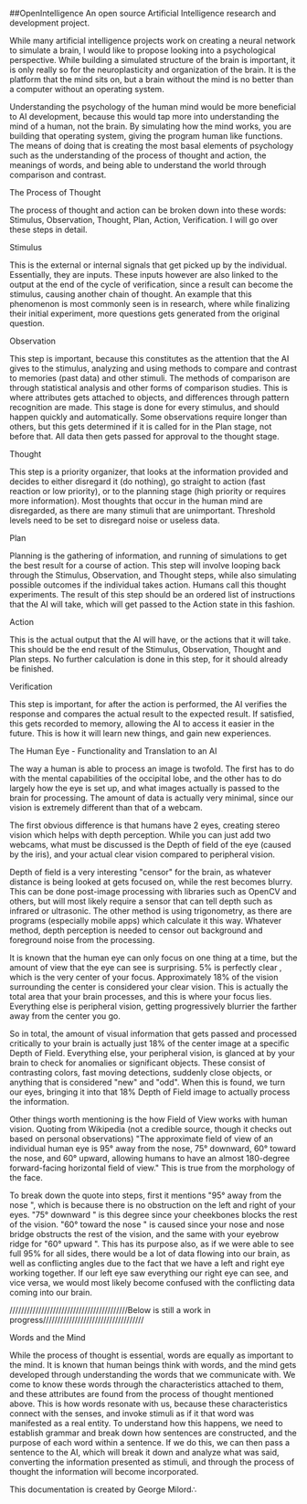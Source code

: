 ##OpenIntelligence
An open source Artificial Intelligence research and development project.
 
While many artificial intelligence projects work on creating a neural network to simulate a brain, I would like to propose looking into a psychological perspective. While building a simulated structure of the brain is important, it is only really so for the neuroplasticity and organization of the brain. It is the platform that the mind sits on, but a brain without the mind is no better than a computer without an operating system. 

Understanding the psychology of the human mind would be more beneficial to AI development, because this would tap more into understanding the mind of a human, not the brain. By simulating how the mind works, you are building that operating system, giving the program human like functions. The means of doing that is creating the most basal elements of psychology such as the understanding of the process of thought and action, the meanings of words, and being able to understand the world through comparison and contrast.


The Process of Thought

The process of thought and action can be broken down into these words: Stimulus, Observation, Thought, Plan, Action, Verification. I will go over these steps in detail.

Stimulus

This is the external or internal signals that get picked up by the individual. Essentially, they are inputs. These inputs however are also linked to the output at the end of the cycle of verification, since a result can become the stimulus, causing another chain of thought. An example that this phenomenon is most commonly seen is in research, where while finalizing their initial experiment, more questions gets generated from the original question.

Observation

This step is important, because this constitutes as the attention that the AI gives to the stimulus, analyzing and using methods to compare and contrast to memories (past data) and other stimuli. The methods of comparison are through statistical analysis and other forms of comparison studies. This is where attributes gets attached to objects, and differences through pattern recognition are made. This stage is done for every stimulus, and should happen quickly and automatically. Some observations require longer than others, but this gets determined if it is called for in the Plan stage, not before that. All data then gets passed for approval to the thought stage.

Thought

This step is a priority organizer, that looks at the information provided and decides to either disregard it (do nothing), go straight to action (fast reaction or low priority), or to the planning stage (high priority or requires more information). Most thoughts that occur in the human mind are disregarded, as there are many stimuli that are unimportant. Threshold levels need to be set to disregard noise or useless data.

Plan

Planning is the gathering of information, and running of simulations to get the best result for a course of action. This step will involve looping back through the Stimulus, Observation, and Thought steps, while also simulating possible outcomes if the individual takes action. Humans call this thought experiments. The result of this step should be an ordered list of instructions that the AI will take, which will get passed to the Action state in this fashion.

Action

This is the actual output that the AI will have, or the actions that it will take. This should be the end result of the Stimulus, Observation, Thought and Plan steps. No further calculation is done in this step, for it should already be finished.

Verification

This step is important, for after the action is performed, the AI verifies the response and compares the actual result to the expected result. If satisfied, this gets recorded to memory, allowing the AI to access it easier in the future. This is how it will learn new things, and gain new experiences.




The Human Eye - Functionality and Translation to an AI

The way a human is able to process an image is twofold. The first has to do with the mental capabilities of the occipital lobe, and the other has to do largely how the eye is set up, and what images actually is passed to the brain for processing. The amount of data is actually very minimal, since our vision is extremely different than that of a webcam.
	
The first obvious difference is that humans have 2 eyes, creating stereo vision which helps with depth perception. While you can just add two webcams, what must be discussed is the Depth of field of the eye (caused by the iris), and your actual clear vision compared to peripheral vision.
	
Depth of field is a very interesting "censor" for the brain, as whatever distance is being looked at gets focused on, while the rest becomes blurry. This can be done post-image processing with libraries such as OpenCV and others, but will most likely require a sensor that can tell depth such as infrared or ultrasonic. The other method is using trigonometry, as there are programs (especially mobile apps) which calculate it this way. Whatever method, depth perception is needed to censor out background and foreground noise from the processing.
	
It is known that the human eye can only focus on one thing at a time, but the amount of view that the eye can see is surprising. 5% is perfectly clear , which is the very center of your focus. Approximately 18% of the vision surrounding the center is considered your clear vision. This is actually the total area that your brain processes, and this is where your focus lies. Everything else is peripheral vision, getting progressively blurrier the farther away from the center you go.
	
So in total, the amount of visual information that gets passed and processed critically to your brain is actually just 18% of the center image at a specific Depth of Field. Everything else, your peripheral vision, is glanced at by your brain to check for anomalies or significant objects. These consist of contrasting colors, fast moving detections, suddenly close objects, or anything that is considered "new" and "odd". When this is found, we turn our eyes, bringing it into that 18% Depth of Field image to actually process the information.
	
Other things worth mentioning is the how Field of View works with human vision. Quoting from Wikipedia (not a credible source, though it checks out based on personal observations) "The approximate field of view of an individual human eye is 95° away from the nose, 75° downward, 60° toward the nose, and 60° upward, allowing humans to have an almost 180-degree forward-facing horizontal field of view." This is true from the morphology of the face.

To break down the quote into steps, first it mentions "95° away from the nose ", which is because there is no obstruction on the left and right of your eyes. "75° downward " is this degree since your cheekbones blocks the rest of the vision. "60° toward the nose " is caused since your nose and nose bridge obstructs the rest of the vision, and the same with your eyebrow ridge for "60° upward ". This has its purpose also, as if we were able to see full 95% for all sides, there would be a lot of data flowing into our brain, as well as conflicting angles due to the fact that we have a left and right eye working together. If our left eye saw everything our right eye can see, and vice versa, we would most likely become confused with the conflicting data coming into our brain.

/////////////////////////////////////////Below is still a work in progress///////////////////////////////////


Words and the Mind

While the process of thought is essential, words are equally as important to the mind. It is known that human beings think with words, and the mind gets developed through understanding the words that we communicate with. We come to know these words through the characteristics attached to them, and these attributes are found from the process of thought mentioned above. This is how words resonate with us, because these characteristics connect with the senses, and invoke stimuli as if it that word was manifested as a real entity.
To understand how this happens, we need to establish grammar and break down how sentences are constructed, and the purpose of each word within a sentence. If we do this, we can then pass a sentence to the AI, which will break it down and analyze what was said, converting the information presented as stimuli, and through the process of thought the information will become incorporated.














This documentation is created by George Milord∴
